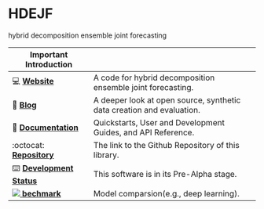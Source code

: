 # HDEJF
hybrid decomposition ensemble joint forecasting





| Important Introduction                               |                                                                      |
| --------------------------------------------- | -------------------------------------------------------------------- |
| :computer: **[Website]**                      | A code for hybrid decomposition ensemble joint forecasting.|
| :orange_book: **[Blog]**                      | A deeper look at open source, synthetic data creation and evaluation.|
| :book: **[Documentation]**                    | Quickstarts, User and Development Guides, and API Reference.         |
| :octocat: **[Repository]**                    | The link to the Github Repository of this library.                   |
| :keyboard: **[Development Status]**           | This software is in its Pre-Alpha stage.                             |
| [![][Slack Logo] **bechmark**][bechmark]    | Model comparsion(e.g., deep learning).          |

[Website]: https://github.com/zhxmdy/HDEJF
[Blog]: https://datacebo.com/blog
[Documentation]: https://bit.ly/sdv-docs
[Repository]: https://github.com/zhxmdy/HDEJF

[Development Status]: https://pypi.org/search/?c=Development+Status+%3A%3A+2+-+Pre-Alpha
[Slack Logo]: https://github.com/sdv-dev/SDV/blob/stable/docs/images/slack.png
[bechmark]: https://github.com/TheQuantScientist/LiteFormer

